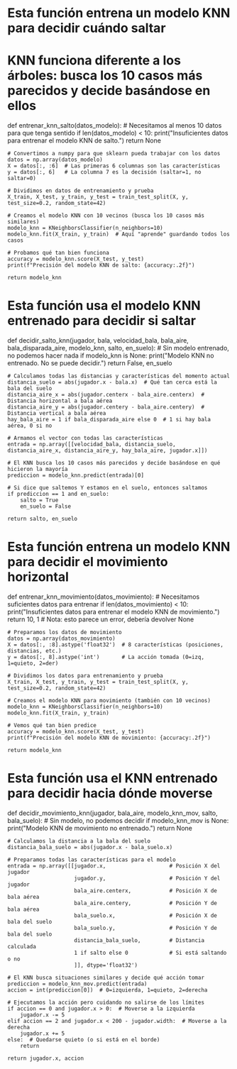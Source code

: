 # Esta función entrena un modelo KNN para decidir cuándo saltar
# KNN funciona diferente a los árboles: busca los 10 casos más parecidos y decide basándose en ellos
def entrenar_knn_salto(datos_modelo):
    # Necesitamos al menos 10 datos para que tenga sentido
    if len(datos_modelo) < 10:
        print("Insuficientes datos para entrenar el modelo KNN de salto.")
        return None

    # Convertimos a numpy para que sklearn pueda trabajar con los datos
    datos = np.array(datos_modelo)
    X = datos[:, :6]  # Las primeras 6 columnas son las características
    y = datos[:, 6]   # La columna 7 es la decisión (saltar=1, no saltar=0)

    # Dividimos en datos de entrenamiento y prueba
    X_train, X_test, y_train, y_test = train_test_split(X, y, test_size=0.2, random_state=42)

    # Creamos el modelo KNN con 10 vecinos (busca los 10 casos más similares)
    modelo_knn = KNeighborsClassifier(n_neighbors=10)
    modelo_knn.fit(X_train, y_train)  # Aquí "aprende" guardando todos los casos

    # Probamos qué tan bien funciona
    accuracy = modelo_knn.score(X_test, y_test)
    print(f"Precisión del modelo KNN de salto: {accuracy:.2f}")
    
    return modelo_knn

# Esta función usa el modelo KNN entrenado para decidir si saltar
def decidir_salto_knn(jugador, bala, velocidad_bala, bala_aire, bala_disparada_aire, modelo_knn, salto, en_suelo):
    # Sin modelo entrenado, no podemos hacer nada
    if modelo_knn is None:
        print("Modelo KNN no entrenado. No se puede decidir.")
        return False, en_suelo

    # Calculamos todas las distancias y características del momento actual
    distancia_suelo = abs(jugador.x - bala.x)  # Qué tan cerca está la bala del suelo
    distancia_aire_x = abs(jugador.centerx - bala_aire.centerx)  # Distancia horizontal a bala aérea
    distancia_aire_y = abs(jugador.centery - bala_aire.centery)  # Distancia vertical a bala aérea
    hay_bala_aire = 1 if bala_disparada_aire else 0  # 1 si hay bala aérea, 0 si no

    # Armamos el vector con todas las características
    entrada = np.array([[velocidad_bala, distancia_suelo, distancia_aire_x, distancia_aire_y, hay_bala_aire, jugador.x]])

    # El KNN busca los 10 casos más parecidos y decide basándose en qué hicieron la mayoría
    prediccion = modelo_knn.predict(entrada)[0]

    # Si dice que saltemos Y estamos en el suelo, entonces saltamos
    if prediccion == 1 and en_suelo:
        salto = True
        en_suelo = False

    return salto, en_suelo

# Esta función entrena un modelo KNN para decidir el movimiento horizontal
def entrenar_knn_movimiento(datos_movimiento):
    # Necesitamos suficientes datos para entrenar
    if len(datos_movimiento) < 10:
        print("Insuficientes datos para entrenar el modelo KNN de movimiento.")
        return 10, 1  # Nota: esto parece un error, debería devolver None

    # Preparamos los datos de movimiento
    datos = np.array(datos_movimiento)
    X = datos[:, :8].astype('float32')  # 8 características (posiciones, distancias, etc.)
    y = datos[:, 8].astype('int')       # La acción tomada (0=izq, 1=quieto, 2=der)

    # Dividimos los datos para entrenamiento y prueba
    X_train, X_test, y_train, y_test = train_test_split(X, y, test_size=0.2, random_state=42)

    # Creamos el modelo KNN para movimiento (también con 10 vecinos)
    modelo_knn = KNeighborsClassifier(n_neighbors=10)
    modelo_knn.fit(X_train, y_train)

    # Vemos qué tan bien predice
    accuracy = modelo_knn.score(X_test, y_test)
    print(f"Precisión del modelo KNN de movimiento: {accuracy:.2f}")

    return modelo_knn

# Esta función usa el KNN entrenado para decidir hacia dónde moverse
def decidir_movimiento_knn(jugador, bala_aire, modelo_knn_mov, salto, bala_suelo):
    # Sin modelo, no podemos decidir
    if modelo_knn_mov is None:
        print("Modelo KNN de movimiento no entrenado.")
        return None

    # Calculamos la distancia a la bala del suelo
    distancia_bala_suelo = abs(jugador.x - bala_suelo.x)

    # Preparamos todas las características para el modelo
    entrada = np.array([[jugador.x,                    # Posición X del jugador
                         jugador.y,                    # Posición Y del jugador
                         bala_aire.centerx,            # Posición X de bala aérea
                         bala_aire.centery,            # Posición Y de bala aérea
                         bala_suelo.x,                 # Posición X de bala del suelo
                         bala_suelo.y,                 # Posición Y de bala del suelo
                         distancia_bala_suelo,         # Distancia calculada
                         1 if salto else 0             # Si está saltando o no
                         ]], dtype='float32')

    # El KNN busca situaciones similares y decide qué acción tomar
    prediccion = modelo_knn_mov.predict(entrada)
    accion = int(prediccion[0])  # 0=izquierda, 1=quieto, 2=derecha

    # Ejecutamos la acción pero cuidando no salirse de los límites
    if accion == 0 and jugador.x > 0:  # Moverse a la izquierda
        jugador.x -= 5
    elif accion == 2 and jugador.x < 200 - jugador.width:  # Moverse a la derecha
        jugador.x += 5
    else:  # Quedarse quieto (o si está en el borde)
        return

    return jugador.x, accion